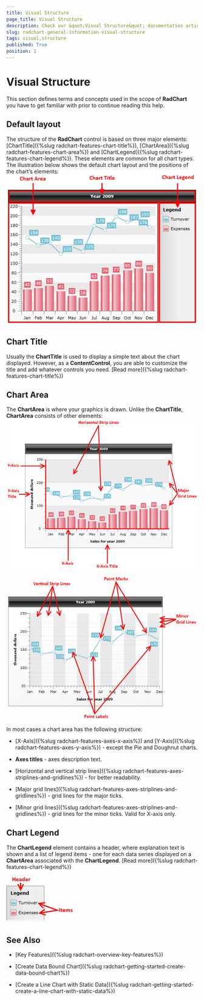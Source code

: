```yaml
---
title: Visual Structure
page_title: Visual Structure
description: Check our &quot;Visual Structure&quot; documentation article for the RadChart {{ site.framework_name }} control.
slug: radchart-general-information-visual-structure
tags: visual,structure
published: True
position: 1
---
```


# Visual Structure



This section defines terms and concepts used in the scope of __RadChart__ you have to get familiar with prior to continue reading this help.

## Default layout

The structure of the __RadChart__ control is based on three major elements: [ChartTitle]({%slug radchart-features-chart-title%}), [ChartArea]({%slug radchart-features-chart-area%}) and [ChartLegend]({%slug radchart-features-chart-legend%}). These elements are common for all chart types. The illustration below shows the default chart layout and the positions of the chart’s elements: 
      ![](images/RadChart_GeneralInformation_VisualStructure_01.png)

## Chart Title

Usually the __ChartTitle__ is used to display a simple text about the chart displayed. However, as a __ContentControl__, you are able to customize the title and add whatever controls you need. [Read more]({%slug radchart-features-chart-title%})

## Chart Area

The __ChartArea__ is where your graphics is drawn. Unlike the __ChartTitle__, __ChartArea__ consists of other elements: 
      ![](images/RadChart_GeneralInformation_VisualStructure_02.png) 
      ![](images/RadChart_GeneralInformation_VisualStructure_03.png)

In most cases a chart area has the following structure:

* [X-Axis]({%slug radchart-features-axes-x-axis%}) and [Y-Axis]({%slug radchart-features-axes-y-axis%}) - except the Pie and Doughnut charts.

* __Axes titles__ - axes description text.

* [Horizontal and vertical strip lines]({%slug radchart-features-axes-striplines-and-gridlines%}) - for better readability.

* [Major grid lines]({%slug radchart-features-axes-striplines-and-gridlines%}) - grid lines for the major ticks.

* [Minor grid lines]({%slug radchart-features-axes-striplines-and-gridlines%}) - grid lines for the minor ticks. Valid for X-axis only.

## Chart Legend 

The __ChartLegend__ element contains a header, where explanation text is shown and a list of legend items - one for each data series displayed on a __ChartArea__ associated with the __ChartLegend__. [Read more]({%slug radchart-features-chart-legend%})

 ![](images/RadChart_GeneralInformation_VisualStructure_04.png)

## See Also

 * [Key Features]({%slug radchart-overview-key-features%})

 * [Create Data Bound Chart]({%slug radchart-getting-started-create-data-bound-chart%})

 * [Create a Line Chart with Static Data]({%slug radchart-getting-started-create-a-line-chart-with-static-data%})
